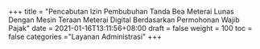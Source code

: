 +++
title = "Pencabutan Izin Pembubuhan Tanda Bea Meterai Lunas  Dengan Mesin Teraan Meterai Digital Berdasarkan Permohonan Wajib Pajak"
date = 2021-01-16T13:11:56+08:00
draft = false
weight = 100
toc = false
categories ="Layanan Administrasi"
+++